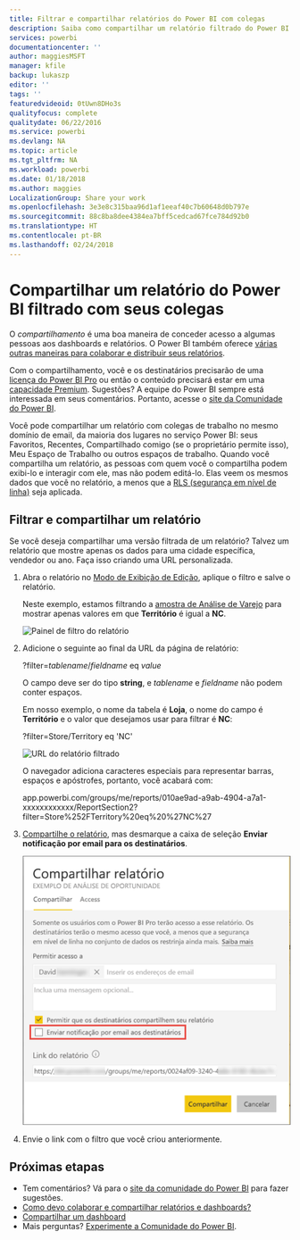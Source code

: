 ```yaml
---
title: Filtrar e compartilhar relatórios do Power BI com colegas
description: Saiba como compartilhar um relatório filtrado do Power BI com colegas na sua organização.
services: powerbi
documentationcenter: ''
author: maggiesMSFT
manager: kfile
backup: lukaszp
editor: ''
tags: ''
featuredvideoid: 0tUwn8DHo3s
qualityfocus: complete
qualitydate: 06/22/2016
ms.service: powerbi
ms.devlang: NA
ms.topic: article
ms.tgt_pltfrm: NA
ms.workload: powerbi
ms.date: 01/18/2018
ms.author: maggies
LocalizationGroup: Share your work
ms.openlocfilehash: 3e3e8c315baa96d1af1eeaf40c7b60648d0b797e
ms.sourcegitcommit: 88c8ba8dee4384ea7bff5cedcad67fce784d92b0
ms.translationtype: HT
ms.contentlocale: pt-BR
ms.lasthandoff: 02/24/2018
---
```

# <a name="share-a-filtered-power-bi-report-with-your-coworkers"></a>Compartilhar um relatório do Power BI filtrado com seus colegas
O *compartilhamento* é uma boa maneira de conceder acesso a algumas pessoas aos dashboards e relatórios. O Power BI também oferece [várias outras maneiras para colaborar e distribuir seus relatórios](service-how-to-collaborate-distribute-dashboards-reports.md).

Com o compartilhamento, você e os destinatários precisarão de uma [licença do Power BI Pro](service-free-vs-pro.md) ou então o conteúdo precisará estar em uma [capacidade Premium](service-premium.md). Sugestões? A equipe do Power BI sempre está interessada em seus comentários. Portanto, acesse o [site da Comunidade do Power BI](https://community.powerbi.com/).

Você pode compartilhar um relatório com colegas de trabalho no mesmo domínio de email, da maioria dos lugares no serviço Power BI: seus Favoritos, Recentes, Compartilhado comigo (se o proprietário permite isso), Meu Espaço de Trabalho ou outros espaços de trabalho. Quando você compartilha um relatório, as pessoas com quem você o compartilha podem exibi-lo e interagir com ele, mas não podem editá-lo. Elas veem os mesmos dados que você no relatório, a menos que a [RLS (segurança em nível de linha)](service-admin-rls.md) seja aplicada. 

## <a name="filter-and-share-a-report"></a>Filtrar e compartilhar um relatório
Se você deseja compartilhar uma versão filtrada de um relatório? Talvez um relatório que mostre apenas os dados para uma cidade específica, vendedor ou ano. Faça isso criando uma URL personalizada.

1. Abra o relatório no [Modo de Exibição de Edição](service-reading-view-and-editing-view.md), aplique o filtro e salve o relatório.
   
   Neste exemplo, estamos filtrando a [amostra de Análise de Varejo](sample-tutorial-connect-to-the-samples.md) para mostrar apenas valores em que **Território** é igual a **NC**.
   
   ![Painel de filtro do relatório](media/service-share-reports/power-bi-filter-report2.png)
2. Adicione o seguinte ao final da URL da página de relatório:
   
   ?filter=*tablename*/*fieldname* eq *value*
   
    O campo deve ser do tipo **string**, e *tablename* e *fieldname* não podem conter espaços.
   
   Em nosso exemplo, o nome da tabela é **Loja**, o nome do campo é **Território** e o valor que desejamos usar para filtrar é **NC**:
   
    ?filter=Store/Territory eq 'NC'
   
   ![URL do relatório filtrado](media/service-share-reports/power-bi-filter-url3.png)
   
   O navegador adiciona caracteres especiais para representar barras, espaços e apóstrofes, portanto, você acabará com:
   
   app.powerbi.com/groups/me/reports/010ae9ad-a9ab-4904-a7a1-xxxxxxxxxxxx/ReportSection2?filter=Store%252FTerritory%20eq%20%27NC%27

3. [Compartilhe o relatório](service-share-dashboards.md), mas desmarque a caixa de seleção **Enviar notificação por email para os destinatários**. 

    ![Caixa de diálogo Compartilhar relatório](media/service-share-reports/power-bi-share-report-dialog.png)

4. Envie o link com o filtro que você criou anteriormente.

## <a name="next-steps"></a>Próximas etapas
* Tem comentários? Vá para o [site da comunidade do Power BI](https://community.powerbi.com/) para fazer sugestões.
* [Como devo colaborar e compartilhar relatórios e dashboards?](service-how-to-collaborate-distribute-dashboards-reports.md)
* [Compartilhar um dashboard](service-share-dashboards.md)
* Mais perguntas? [Experimente a Comunidade do Power BI](http://community.powerbi.com/).

